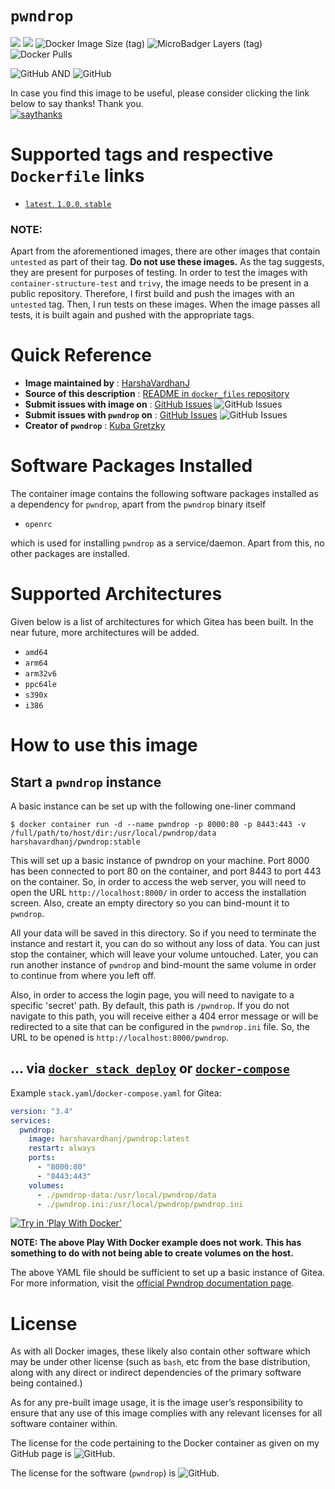 # `pwndrop`

[![](https://images.microbadger.com/badges/version/harshavardhanj/pwndrop.svg)](https://microbadger.com/images/harshavardhanj/gitea "Get your own version badge on microbadger.com")
[![](https://images.microbadger.com/badges/commit/harshavardhanj/pwndrop.svg)](https://microbadger.com/images/harshavardhanj/gitea "Get your own commit badge on microbadger.com")
![Docker Image Size (tag)](https://img.shields.io/docker/image-size/harshavardhanj/pwndrop/1.0.0)
![MicroBadger Layers (tag)](https://img.shields.io/microbadger/layers/harshavardhanj/pwndrop/1.0.0)
![Docker Pulls](https://img.shields.io/docker/pulls/harshavardhanj/pwndrop)


![GitHub](https://img.shields.io/github/license/HarshaVardhanJ/docker_files) AND ![GitHub](https://img.shields.io/github/license/kgretzky/pwndrop)



In case you find this image to be useful, please consider clicking the link below to say thanks! Thank you.  
[![saythanks](https://img.shields.io/badge/say-thanks-ff69b4.svg)](https://saythanks.io/to/vardhanharshaj%40gmail.com)


# Supported tags and respective `Dockerfile` links

* [`latest`, `1.0.0`, `stable`](https://github.com/HarshaVardhanJ/docker_files/blob/master/pwndrop/Dockerfile)

### NOTE:

Apart from the aforementioned images, there are other images that contain `untested` as part of their tag. **Do not use these images.** As the tag suggests, they are present for purposes of testing. In order to test the images with `container-structure-test` and `trivy`, the image needs to be present in a public repository. Therefore, I first build and push the images with an `untested` tag. Then, I run tests on these images. When the image passes all tests, it is built again and pushed with the appropriate tags.



# Quick Reference

- **Image maintained by** : [HarshaVardhanJ](https://github.com/HarshaVardhanJ/docker_files/)
- **Source of this description** : [README in `docker_files` repository](https://github.com/HarshaVardhanJ/docker_files/blob/master/pwndrop/README.md)
- **Submit issues with image on** : [GitHub Issues](https://github.com/HarshaVardhanJ/docker_files/issues)  ![GitHub Issues](https://img.shields.io/github/issues/HarshaVardhanJ/docker_files)
- **Submit issues with `pwndrop` on** : [GitHub Issues](https://github.com/kgretzky/pwndrop/issues) ![GitHub Issues](https://img.shields.io/github/issues/kgretzky/pwndrop)
- **Creator of `pwndrop`** : [Kuba Gretzky](https://github.com/kgretzky/pwndrop)



# Software Packages Installed

The container image contains the following software packages installed as a dependency for `pwndrop`, apart from the `pwndrop` binary itself  

* `openrc`

which is used for installing `pwndrop` as a service/daemon. Apart from this, no other packages are installed.



# Supported Architectures

Given below is a list of architectures for which Gitea has been built. In the near future, more architectures will be added.

* `amd64`
* `arm64`
* `arm32v6`
* `ppc64le`
* `s390x`
* `i386`



# How to use this image

## Start a `pwndrop` instance


A basic instance can be set up with the following one-liner command

```shell
$ docker container run -d --name pwndrop -p 8000:80 -p 8443:443 -v /full/path/to/host/dir:/usr/local/pwndrop/data harshavardhanj/pwndrop:stable
```

This will set up a basic instance of pwndrop on your machine. Port 8000 has been connected to port 80 on the container, and port 8443 to port 443 on the container. So, in order to access the web server, you will need to open the URL `http://localhost:8000/` in order to access the installation screen. Also, create an empty directory so you can bind-mount it to `pwndrop`. 

All your data will be saved in this directory. So if you need to terminate the instance and restart it, you can do so without any loss of data. You can just stop the container, which will leave your volume untouched. Later, you can run another instance of `pwndrop` and bind-mount the same volume in order to continue from where you left off. 

Also, in order to access the login page, you will need to navigate to a specific 'secret' path. By default, this path is `/pwndrop`. If you do not navigate to this path, you will receive either a 404 error message or will be redirected to a site that can be configured in the `pwndrop.ini` file. So, the URL to be opened is `http://localhost:8000/pwndrop`.



## ... via [`docker stack deploy`](https://docs.docker.com/engine/reference/commandline/stack_deploy/) or [`docker-compose`](https://github.com/docker/compose)

Example `stack.yaml`/`docker-compose.yaml` for Gitea:

```yaml
version: "3.4"
services:
  pwndrop:
    image: harshavardhanj/pwndrop:latest
    restart: always
    ports:
      - "8000:80"
      - "8443:443"
    volumes:
      - ./pwndrop-data:/usr/local/pwndrop/data
      - ./pwndrop.ini:/usr/local/pwndrop/pwndrop.ini
```

[![Try in ‘Play With Docker’](https://github.com/play-with-docker/stacks/raw/cff22438cb4195ace27f9b15784bbb497047afa7/assets/images/button.png)](https://labs.play-with-docker.com?stack=https://raw.githubusercontent.com/HarshaVardhanJ/docker_files/master/pwndrop/docker-compose.yaml)

**NOTE: The above Play With Docker example does not work. This has something to do with not being able to create volumes on the host.**

The above YAML file should be sufficient to set up a basic instance of Gitea. For more information, visit the [official Pwndrop documentation page](https://github.com/kgretzky/pwndrop).



# License

As with all Docker images, these likely also contain other software which may be under other license (such as `bash`, etc from the base distribution, along with any direct or indirect dependencies of the primary software being contained.)

As for any pre-built image usage, it is the image user’s responsibility to ensure that any use of this image complies with any relevant licenses for all software container within.

The license for the code pertaining to the Docker container as given on my GitHub page is ![GitHub](https://img.shields.io/github/license/HarshaVardhanJ/docker_files).

The license for the software (`pwndrop`) is ![GitHub](https://img.shields.io/github/license/kgretzky/pwndrop).

